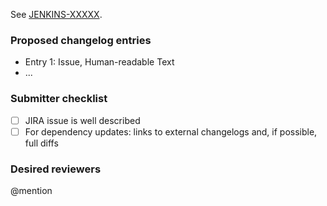See [JENKINS-XXXXX](https://issues.jenkins-ci.org/browse/JENKINS-XXXXX).

### Proposed changelog entries

* Entry 1: Issue, Human-readable Text
* ...

<!-- Comment: 
The changelogs will be integrated by the core maintainers after the merge.  See the changelog examples here: https://jenkins.io/changelog/ -->

### Submitter checklist

- [ ] JIRA issue is well described
- [ ] For dependency updates: links to external changelogs and, if possible, full diffs

<!-- For new API and extension points: Link to the reference implementation in open-source (or example in Javadoc) -->

### Desired reviewers

@mention

